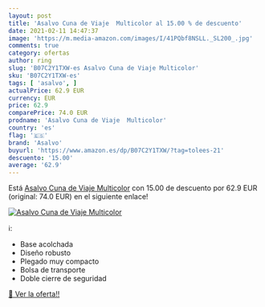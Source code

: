 ```yaml
---
layout: post
title: 'Asalvo Cuna de Viaje  Multicolor al 15.00 % de descuento'
date: 2021-02-11 14:47:37
image: 'https://m.media-amazon.com/images/I/41PQbf8NSLL._SL200_.jpg'
comments: true
category: ofertas
author: ring
slug: 'B07C2Y1TXW-es Asalvo Cuna de Viaje Multicolor'
sku: 'B07C2Y1TXW-es'
tags: [ 'asalvo', ]
actualPrice: 62.9 EUR
currency: EUR
price: 62.9
comparePrice: 74.0 EUR
prodname: 'Asalvo Cuna de Viaje  Multicolor'
country: 'es'
flag: '🇪🇸'
brand: 'Asalvo'
buyurl: 'https://www.amazon.es/dp/B07C2Y1TXW/?tag=tolees-21'
descuento: '15.00'
average: '62.9'
---
```


Está [Asalvo Cuna de Viaje  Multicolor](https://www.amazon.es/dp/B07C2Y1TXW/?tag=tolees-21) con 15.00 de descuento por 62.9 EUR (original: 74.0 EUR) en el siguiente enlace!

[![Asalvo Cuna de Viaje  Multicolor](https://m.media-amazon.com/images/I/41PQbf8NSLL._SL200_.jpg)](https://www.amazon.es/dp/B07C2Y1TXW/?tag=tolees-21)

ℹ️:

- Base acolchada
- Diseño robusto
- Plegado muy compacto
- Bolsa de transporte
- Doble cierre de seguridad

[🛒 Ver la oferta!!](https://www.amazon.es/dp/B07C2Y1TXW/?tag=tolees-21)

